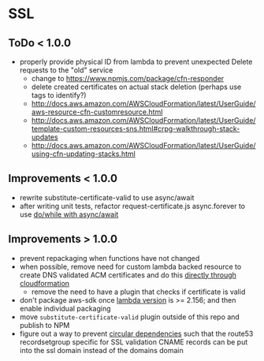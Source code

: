 # SSL

## ToDo < 1.0.0

- properly provide physical ID from lambda to prevent unexpected Delete requests to the "old" service
  - change to https://www.npmjs.com/package/cfn-responder
  - delete created certificates on actual stack deletion (perhaps use tags to identify?)
  - http://docs.aws.amazon.com/AWSCloudFormation/latest/UserGuide/aws-resource-cfn-customresource.html  
  - http://docs.aws.amazon.com/AWSCloudFormation/latest/UserGuide/template-custom-resources-sns.html#crpg-walkthrough-stack-updates
  - http://docs.aws.amazon.com/AWSCloudFormation/latest/UserGuide/using-cfn-updating-stacks.html
  
## Improvements < 1.0.0

- rewrite substitute-certificate-valid to use async/await
- after writing unit tests, refactor request-certificate.js async.forever to use [do/while with async/await](https://github.com/caolan/async/issues/1503#issuecomment-350576515)

## Improvements > 1.0.0
- prevent repackaging when functions have not changed
- when possible, remove need for custom lambda backed resource to create DNS validated ACM certificates and do this [directly through cloudformation](https://aws.amazon.com/blogs/security/easier-certificate-validation-using-dns-with-aws-certificate-manager/#comment-3651528530)
  - remove the need to have a plugin that checks if certificate is valid
- don't package aws-sdk once [lambda version](http://docs.aws.amazon.com/lambda/latest/dg/current-supported-versions.html) is >= 2.156; and then enable individual packaging
- move `substitute-certificate-valid` plugin outside of this repo and publish to NPM
- figure out a way to prevent [circular dependencies](https://github.com/serverless/serverless/pull/3575) such that the route53 recordsetgroup specific for SSL validation CNAME records can be put into the ssl domain instead of the domains domain